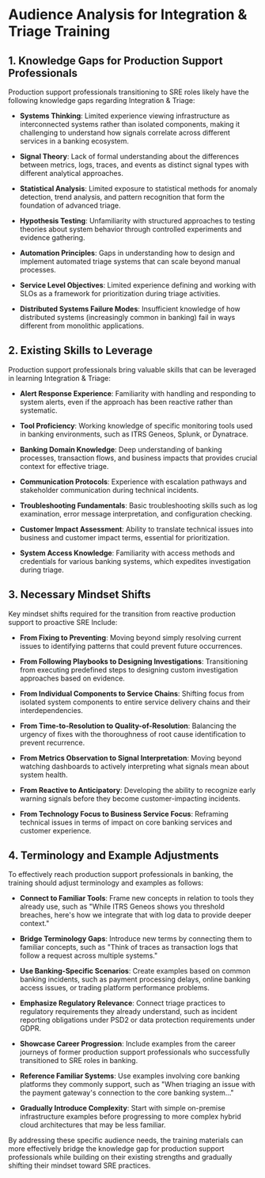 # Audience Analysis for Integration & Triage Training

## 1. Knowledge Gaps for Production Support Professionals

Production support professionals transitioning to SRE roles likely have the following knowledge gaps regarding Integration & Triage:

- **Systems Thinking**: Limited experience viewing infrastructure as interconnected systems rather than isolated components, making it challenging to understand how signals correlate across different services in a banking ecosystem.

- **Signal Theory**: Lack of formal understanding about the differences between metrics, logs, traces, and events as distinct signal types with different analytical approaches.

- **Statistical Analysis**: Limited exposure to statistical methods for anomaly detection, trend analysis, and pattern recognition that form the foundation of advanced triage.

- **Hypothesis Testing**: Unfamiliarity with structured approaches to testing theories about system behavior through controlled experiments and evidence gathering.

- **Automation Principles**: Gaps in understanding how to design and implement automated triage systems that can scale beyond manual processes.

- **Service Level Objectives**: Limited experience defining and working with SLOs as a framework for prioritization during triage activities.

- **Distributed Systems Failure Modes**: Insufficient knowledge of how distributed systems (increasingly common in banking) fail in ways different from monolithic applications.

## 2. Existing Skills to Leverage

Production support professionals bring valuable skills that can be leveraged in learning Integration & Triage:

- **Alert Response Experience**: Familiarity with handling and responding to system alerts, even if the approach has been reactive rather than systematic.

- **Tool Proficiency**: Working knowledge of specific monitoring tools used in banking environments, such as ITRS Geneos, Splunk, or Dynatrace.

- **Banking Domain Knowledge**: Deep understanding of banking processes, transaction flows, and business impacts that provides crucial context for effective triage.

- **Communication Protocols**: Experience with escalation pathways and stakeholder communication during technical incidents.

- **Troubleshooting Fundamentals**: Basic troubleshooting skills such as log examination, error message interpretation, and configuration checking.

- **Customer Impact Assessment**: Ability to translate technical issues into business and customer impact terms, essential for prioritization.

- **System Access Knowledge**: Familiarity with access methods and credentials for various banking systems, which expedites investigation during triage.

## 3. Necessary Mindset Shifts

Key mindset shifts required for the transition from reactive production support to proactive SRE Include:

- **From Fixing to Preventing**: Moving beyond simply resolving current issues to identifying patterns that could prevent future occurrences.

- **From Following Playbooks to Designing Investigations**: Transitioning from executing predefined steps to designing custom investigation approaches based on evidence.

- **From Individual Components to Service Chains**: Shifting focus from isolated system components to entire service delivery chains and their interdependencies.

- **From Time-to-Resolution to Quality-of-Resolution**: Balancing the urgency of fixes with the thoroughness of root cause identification to prevent recurrence.

- **From Metrics Observation to Signal Interpretation**: Moving beyond watching dashboards to actively interpreting what signals mean about system health.

- **From Reactive to Anticipatory**: Developing the ability to recognize early warning signals before they become customer-impacting incidents.

- **From Technology Focus to Business Service Focus**: Reframing technical issues in terms of impact on core banking services and customer experience.

## 4. Terminology and Example Adjustments

To effectively reach production support professionals in banking, the training should adjust terminology and examples as follows:

- **Connect to Familiar Tools**: Frame new concepts in relation to tools they already use, such as "While ITRS Geneos shows you threshold breaches, here's how we integrate that with log data to provide deeper context."

- **Bridge Terminology Gaps**: Introduce new terms by connecting them to familiar concepts, such as "Think of traces as transaction logs that follow a request across multiple systems."

- **Use Banking-Specific Scenarios**: Create examples based on common banking incidents, such as payment processing delays, online banking access issues, or trading platform performance problems.

- **Emphasize Regulatory Relevance**: Connect triage practices to regulatory requirements they already understand, such as incident reporting obligations under PSD2 or data protection requirements under GDPR.

- **Showcase Career Progression**: Include examples from the career journeys of former production support professionals who successfully transitioned to SRE roles in banking.

- **Reference Familiar Systems**: Use examples involving core banking platforms they commonly support, such as "When triaging an issue with the payment gateway's connection to the core banking system..."

- **Gradually Introduce Complexity**: Start with simple on-premise infrastructure examples before progressing to more complex hybrid cloud architectures that may be less familiar.

By addressing these specific audience needs, the training materials can more effectively bridge the knowledge gap for production support professionals while building on their existing strengths and gradually shifting their mindset toward SRE practices.